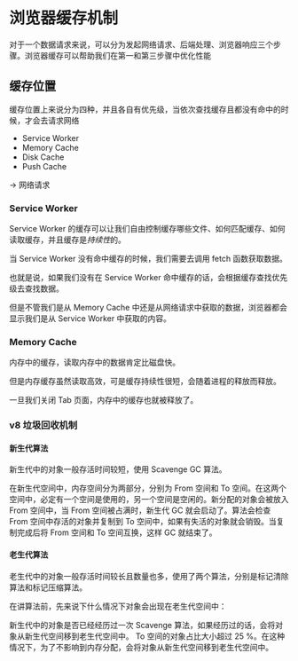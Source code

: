 # 浏览器缓存机制

对于一个数据请求来说，可以分为发起网络请求、后端处理、浏览器响应三个步骤。浏览器缓存可以帮助我们在第一和第三步骤中优化性能

## 缓存位置
缓存位置上来说分为四种，并且各自有优先级，当依次查找缓存且都没有命中的时候，才会去请求网络

- Service Worker
- Memory Cache
- Disk Cache
- Push Cache

 -> 网络请求

 ### Service Worker
 Service Worker 的缓存可以让我们自由控制缓存哪些文件、如何匹配缓存、如何读取缓存，并且缓存是*持续性*的。

当 Service Worker 没有命中缓存的时候，我们需要去调用 fetch 函数获取数据。

也就是说，如果我们没有在 Service Worker 命中缓存的话，会根据缓存查找优先级去查找数据。

但是不管我们是从 Memory Cache 中还是从网络请求中获取的数据，浏览器都会显示我们是从 Service Worker 中获取的内容。

### Memory Cache

内存中的缓存，读取内存中的数据肯定比磁盘快。

但是内存缓存虽然读取高效，可是缓存持续性很短，会随着进程的释放而释放。 

一旦我们关闭 Tab 页面，内存中的缓存也就被释放了。


### v8 垃圾回收机制

#### 新生代算法
新生代中的对象一般存活时间较短，使用 Scavenge GC 算法。

在新生代空间中，内存空间分为两部分，分别为 From 空间和 To 空间。在这两个空间中，必定有一个空间是使用的，另一个空间是空闲的。新分配的对象会被放入 From 空间中，当 From 空间被占满时，新生代 GC 就会启动了。算法会检查 From 空间中存活的对象并复制到 To 空间中，如果有失活的对象就会销毁。当复制完成后将 From 空间和 To 空间互换，这样 GC 就结束了。

#### 老生代算法
老生代中的对象一般存活时间较长且数量也多，使用了两个算法，分别是标记清除算法和标记压缩算法。

在讲算法前，先来说下什么情况下对象会出现在老生代空间中：

新生代中的对象是否已经经历过一次 Scavenge 算法，如果经历过的话，会将对象从新生代空间移到老生代空间中。
To 空间的对象占比大小超过 25 %。在这种情况下，为了不影响到内存分配，会将对象从新生代空间移到老生代空间中。